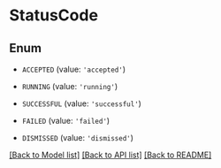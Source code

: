 # StatusCode


## Enum

* `ACCEPTED` (value: `'accepted'`)

* `RUNNING` (value: `'running'`)

* `SUCCESSFUL` (value: `'successful'`)

* `FAILED` (value: `'failed'`)

* `DISMISSED` (value: `'dismissed'`)

[[Back to Model list]](../README.md#documentation-for-models) [[Back to API list]](../README.md#documentation-for-api-endpoints) [[Back to README]](../README.md)


